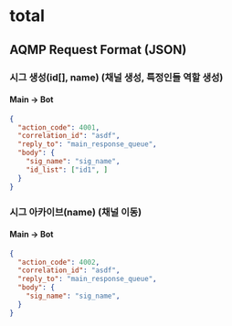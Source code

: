 # total

## AQMP Request Format (JSON)

### 시그 생성(id[], name) (채널 생성, 특정인들 역할 생성)

#### Main -> Bot

```json
{
  "action_code": 4001,
  "correlation_id": "asdf",
  "reply_to": "main_response_queue",
  "body": {
    "sig_name": "sig_name",
    "id_list": ["id1", ]
  }
}
```


### 시그 아카이브(name) (채널 이동)

#### Main -> Bot

```json
{
  "action_code": 4002,
  "correlation_id": "asdf",
  "reply_to": "main_response_queue",
  "body": {
    "sig_name": "sig_name",
  }
}
```